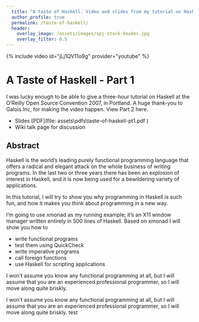 ```yaml
---
  title: "A taste of Haskell. Video and slides from my tutorial on Haskell at the O’Reilly Open Source Convention in Portland, 2007"
  author_profile: true
  permalink: /taste-of-haskell/
  header:
    overlay_image: /assets/images/spj-stock-header.jpg
    overlay_filter: 0.5
---
```


{% include video id="jLj1QV11o9g" provider="youtube" %}
# A Taste of Haskell - Part 1

I was lucky enough to be able to give a three-hour tutorial on Haskell at the O’Reilly Open Source Convention 2007, in Portland. A huge thank-you to Galois Inc, for making the video happen. View Part 2 here.
* Slides [PDF](file: assets\pdfs\taste-of-haskell-pt1.pdf )
* Wiki talk page for discussion

## Abstract

Haskell is the world’s leading purely functional programming language that offers a radical and elegant attack on the whole business of writing programs. In the last two or three years there has been an explosion of interest in Haskell, and it is now being used for a bewildering variety of applications.

In this tutorial, I will try to show you why programming in Haskell is such fun, and how it makes you think about programming in a new way.

I’m going to use xmonad as my running example; it’s an X11 window manager written entirely in 500 lines of Haskell. Based on xmonad I will show you how to

* write functional programs
* test them using QuickCheck
* write imperative programs
* call foreign functions
* use Haskell for scripting applications

I won’t assume you know any functional programming at all, but I will assume that you are an experienced professional programmer, so I will move along quite briskly.

I won’t assume you know any functional programming at all, but I will assume that you are an experienced professional programmer, so I will move along quite briskly. test
